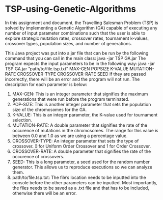 # TSP-using-Genetic-Algorithms
In this assignment and document, the Travelling Salesman Problem (TSP) is solved by implementing a Genetic Algorithm (GA) capable of executing any number of input parameter combinations such that the user is able to explore strategic mutation rates, crossover rates, tournament k-values, crossover types, population sizes, and number of generations.

This Java project was put into a jar file that can be
run by the following command that you can call in the main
class:
java -jar TSP GA.jar The program expects the input
parameters to be in the following way:
java -jar TSP GA.jar ”path/to/file.tsp.txt” MAX-GEN POPSIZE
K-VALUE MUTATION-RATE CROSSOVER-TYPE
CROSSOVER-RATE SEED
If they are passed incorrectly, there will be an error and
the program will not run. The description for each parameter
is below:
1. MAX-GEN: This is an integer parameter that signifies
the maximum generations that were run before the program
terminated.
2. POP-SIZE: This is another integer parameter that sets the
population size of the chromosomes for the GA.
3. K-VALUE: This is an integer parameter, the K-value used
for tournament selection.
4. MUTATION-RATE: A double parameter that signifies the
rate of the occurence of mutations in the chromosomes. The
range for this value is between 0.0 and 1.0 as we are using a
percentage value.
5. CROSSOVER-TYPE: An integer parameter that sets the
type of crossover. 0 for Uniform Order Crossover and 1 for
Order Crossover.
6. CROSSOVER-RATE: A double parameter that signifies
the rate of the occurence of crossovers.
7. SEED: This is a long parameter, a seed used for the
random number generator. This allows us to reproduce
executions so we can analyze them.
8. path/to/file.tsp.txt: The file’s location needs to be inputted
into the console before the other parameters can be inputted.
Most importantly, the files needs to be saved as a .txt file and
that has to be included, otherwise there will be an error.
